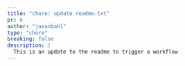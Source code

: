 ```yaml
---
title: "chore: update readme.txt"
pr: 6
author: "jasonbahl"
type: "chore"
breaking: false
description: |
  This is an update to the readme to trigger a workflow
---
```

